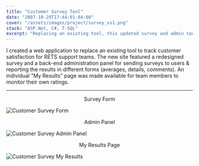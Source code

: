 ```yaml
---
title: "Customer Survey Tool"
date: "2007-10-29T17:44:01-04:00"
cover: "/assets/images/project/survey_ss1.png"
stack: "ASP.Net, C#, T-SQL"
excerpt: "Replacing an existing tool, this updated survey and admin tool delivered customer satisfaction feedback."
---
```


I created a web application to replace an existing tool to track customer satisfaction for RETS support teams. The new site featured a redesigned survey and a back-end administration panel for sending surveys to users & reporting the results in different forms (averages, details, comments). An individual "My Results" page was made available for team members to monitor their own ratings.

---

<center>Survey Form</center>

![Customer Survey Form](/assets/images/project/survey_ss1.png)

<center>Admin Panel</center>

![Customer Survey Admin Panel](/assets/images/project/survey_ss3.png)

<center>My Results Page</center>

![Customer Survey My Results](/assets/images/project/survey_ss3.png)

